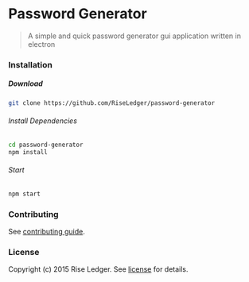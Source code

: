 # Password Generator
> A simple and quick password generator gui application written in electron

### Installation
##### Download
```bash
git clone https://github.com/RiseLedger/password-generator
```
###### Install Dependencies
```bash
cd password-generator
npm install
```
###### Start
```bash
npm start
```

### Contributing
See [contributing guide](contributing.md).

### License
Copyright (c) 2015 Rise Ledger. See [license](license) for details.
